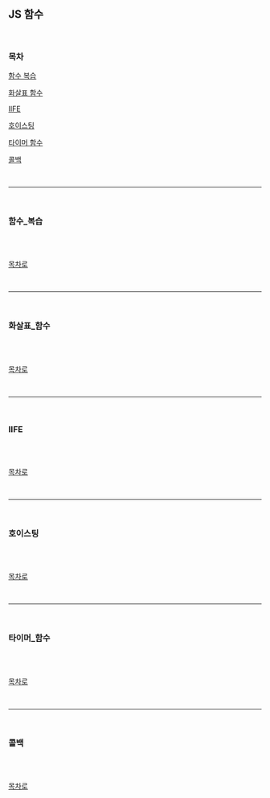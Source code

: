 ## JS 함수

<br />

### 목차

[함수 복습](#함수_복습)

[화살표 함수](#화살표_함수)

[IIFE](#IIFE)

[호이스팅](#호이스팅)

[타이머 함수](#타이머_함수)

[콜백](#콜백)

<br />

---

<br />

### 함수_복습

<br />



<br />

[목차로](#목차)

<br />

---

<br />

### 화살표_함수

<br />



<br />

[목차로](#목차)

<br />

---

<br />

### IIFE

<br />



<br />

[목차로](#목차)

<br />

---

<br />

### 호이스팅

<br />



<br />

[목차로](#목차)

<br />

---

<br />

### 타이머_함수

<br />



<br />

[목차로](#목차)

<br />

---

<br />

### 콜백

<br />



<br />

[목차로](#목차)

<br />
